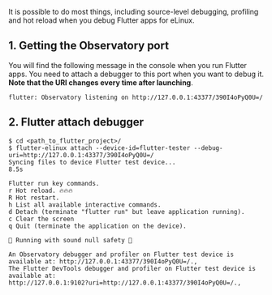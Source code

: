 It is possible to do most things, including source-level debugging, profiling and hot reload when you debug Flutter apps for eLinux.

## 1. Getting the Observatory port
You will find the following message in the console when you run Flutter apps. You need to attach a debugger to this port when you want to debug it. **Note that the URI changes every time after launching**.

```Shell
flutter: Observatory listening on http://127.0.0.1:43377/390I4oPyQ0U=/
```

## 2. Flutter attach debugger

```Shell
$ cd <path_to_flutter_project>/
$ flutter-elinux attach --device-id=flutter-tester --debug-uri=http://127.0.0.1:43377/390I4oPyQ0U=/
Syncing files to device Flutter test device...                      8.5s

Flutter run key commands.
r Hot reload. 🔥🔥🔥
R Hot restart.
h List all available interactive commands.
d Detach (terminate "flutter run" but leave application running).
c Clear the screen
q Quit (terminate the application on the device).

💪 Running with sound null safety 💪

An Observatory debugger and profiler on Flutter test device is available at: http://127.0.0.1:43377/390I4oPyQ0U=/.,
The Flutter DevTools debugger and profiler on Flutter test device is available at:
http://127.0.0.1:9102?uri=http://127.0.0.1:43377/390I4oPyQ0U=/.,
```
